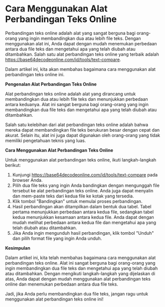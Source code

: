 Cara Menggunakan Alat Perbandingan Teks Online
==============================================

Perbandingan teks online adalah alat yang sangat berguna bagi orang-orang yang ingin membandingkan dua atau lebih file teks. Dengan menggunakan alat ini, Anda dapat dengan mudah menemukan perbedaan antara dua file teks dan mengetahui apa yang telah diubah atau ditambahkan. Salah satu alat perbandingan teks online yang terbaik adalah <https://base64decodeonline.com/id/tools/text-compare>.

Dalam artikel ini, kita akan membahas bagaimana cara menggunakan alat perbandingan teks online ini.

**Pengenalan Alat Perbandingan Teks Online**

Alat perbandingan teks online adalah alat yang dirancang untuk membandingkan dua atau lebih file teks dan menunjukkan perbedaan antara keduanya. Alat ini sangat berguna bagi orang-orang yang ingin membandingkan dua file teks dan mengetahui apa yang telah diubah atau ditambahkan.

Salah satu kelebihan dari alat perbandingan teks online adalah bahwa mereka dapat membandingkan file teks berukuran besar dengan cepat dan akurat. Selain itu, alat ini juga dapat digunakan oleh orang-orang yang tidak memiliki pengetahuan teknis yang luas.

**Cara Menggunakan Alat Perbandingan Teks Online**

Untuk menggunakan alat perbandingan teks online, ikuti langkah-langkah berikut:

1. Kunjungi <https://base64decodeonline.com/id/tools/text-compare> pada browser Anda.
2. Pilih dua file teks yang ingin Anda bandingkan dengan mengunggah file tersebut ke alat perbandingan teks online. Anda juga dapat menyalin dan mem-paste teks dari kedua file ke kotak yang tersedia.
3. Klik tombol "Bandingkan" untuk memulai proses perbandingan.
4. Hasil perbandingan akan ditampilkan dalam bentuk dua tabel. Tabel pertama menunjukkan perbedaan antara kedua file, sedangkan tabel kedua menunjukkan kesamaan antara kedua file. Anda dapat dengan mudah melihat perbedaan antara kedua file dan mengetahui apa yang telah diubah atau ditambahkan.
5. Jika Anda ingin mengunduh hasil perbandingan, klik tombol "Unduh" dan pilih format file yang ingin Anda unduh.

**Kesimpulan**

Dalam artikel ini, kita telah membahas bagaimana cara menggunakan alat perbandingan teks online. Alat ini sangat berguna bagi orang-orang yang ingin membandingkan dua file teks dan mengetahui apa yang telah diubah atau ditambahkan. Dengan mengikuti langkah-langkah yang dijelaskan di atas, Anda dapat dengan mudah menggunakan alat perbandingan teks online dan menemukan perbedaan antara dua file teks.

Jadi, jika Anda perlu membandingkan dua file teks, jangan ragu untuk menggunakan alat perbandingan teks online ini!